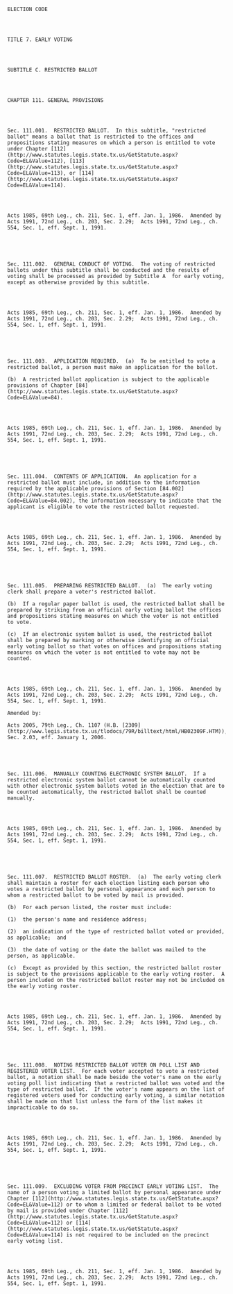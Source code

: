 ﻿
    
    
    	
    					
    
    
    ELECTION CODE
    
      
    
    
    TITLE 7. EARLY VOTING
    
      
    
    
    SUBTITLE C. RESTRICTED BALLOT
    
      
    
    
    CHAPTER 111. GENERAL PROVISIONS
    
      
    
    
    Sec. 111.001.  RESTRICTED BALLOT.  In this subtitle, "restricted ballot" means a ballot that is restricted to the offices and propositions stating measures on which a person is entitled to vote under Chapter [112](http://www.statutes.legis.state.tx.us/GetStatute.aspx?Code=EL&Value=112), [113](http://www.statutes.legis.state.tx.us/GetStatute.aspx?Code=EL&Value=113), or [114](http://www.statutes.legis.state.tx.us/GetStatute.aspx?Code=EL&Value=114).
    
    
    
    
    Acts 1985, 69th Leg., ch. 211, Sec. 1, eff. Jan. 1, 1986.  Amended by Acts 1991, 72nd Leg., ch. 203, Sec. 2.29;  Acts 1991, 72nd Leg., ch. 554, Sec. 1, eff. Sept. 1, 1991.
    
    
    
    
    
    Sec. 111.002.  GENERAL CONDUCT OF VOTING.  The voting of restricted ballots under this subtitle shall be conducted and the results of voting shall be processed as provided by Subtitle A  for early voting, except as otherwise provided by this subtitle.
    
    
    
    
    Acts 1985, 69th Leg., ch. 211, Sec. 1, eff. Jan. 1, 1986.  Amended by Acts 1991, 72nd Leg., ch. 203, Sec. 2.29;  Acts 1991, 72nd Leg., ch. 554, Sec. 1, eff. Sept. 1, 1991.
    
    
    
    
    
    Sec. 111.003.  APPLICATION REQUIRED.  (a)  To be entitled to vote a restricted ballot, a person must make an application for the ballot.
    
    (b)  A restricted ballot application is subject to the applicable provisions of Chapter [84](http://www.statutes.legis.state.tx.us/GetStatute.aspx?Code=EL&Value=84).
    
    
    
    
    Acts 1985, 69th Leg., ch. 211, Sec. 1, eff. Jan. 1, 1986.  Amended by Acts 1991, 72nd Leg., ch. 203, Sec. 2.29;  Acts 1991, 72nd Leg., ch. 554, Sec. 1, eff. Sept. 1, 1991.
    
    
    
    
    
    Sec. 111.004.  CONTENTS OF APPLICATION.  An application for a restricted ballot must include, in addition to the information required by the applicable provisions of Section [84.002](http://www.statutes.legis.state.tx.us/GetStatute.aspx?Code=EL&Value=84.002), the information necessary to indicate that the applicant is eligible to vote the restricted ballot requested.
    
    
    
    
    Acts 1985, 69th Leg., ch. 211, Sec. 1, eff. Jan. 1, 1986.  Amended by Acts 1991, 72nd Leg., ch. 203, Sec. 2.29;  Acts 1991, 72nd Leg., ch. 554, Sec. 1, eff. Sept. 1, 1991.
    
    
    
    
    
    Sec. 111.005.  PREPARING RESTRICTED BALLOT.  (a)  The early voting clerk shall prepare a voter's restricted ballot.
    
    (b)  If a regular paper ballot is used, the restricted ballot shall be prepared by striking from an official early voting ballot the offices and propositions stating measures on which the voter is not entitled to vote.
    
    (c)  If an electronic system ballot is used, the restricted ballot shall be prepared by marking or otherwise identifying an official early voting ballot so that votes on offices and propositions stating measures on which the voter is not entitled to vote may not be counted.
    
    
    
    
    Acts 1985, 69th Leg., ch. 211, Sec. 1, eff. Jan. 1, 1986.  Amended by Acts 1991, 72nd Leg., ch. 203, Sec. 2.29;  Acts 1991, 72nd Leg., ch. 554, Sec. 1, eff. Sept. 1, 1991.
    
    Amended by: 
    
    Acts 2005, 79th Leg., Ch. 1107 (H.B. [2309](http://www.legis.state.tx.us/tlodocs/79R/billtext/html/HB02309F.HTM)), Sec. 2.03, eff. January 1, 2006.
    
    
    
    
    
    Sec. 111.006.  MANUALLY COUNTING ELECTRONIC SYSTEM BALLOT.  If a restricted electronic system ballot cannot be automatically counted with other electronic system ballots voted in the election that are to be counted automatically, the restricted ballot shall be counted manually.
    
    
    
    
    Acts 1985, 69th Leg., ch. 211, Sec. 1, eff. Jan. 1, 1986.  Amended by Acts 1991, 72nd Leg., ch. 203, Sec. 2.29;  Acts 1991, 72nd Leg., ch. 554, Sec. 1, eff. Sept. 1, 1991.
    
    
    
    
    
    Sec. 111.007.  RESTRICTED BALLOT ROSTER.  (a)  The early voting clerk shall maintain a roster for each election listing each person who votes a restricted ballot by personal appearance and each person to whom a restricted ballot to be voted by mail is provided.
    
    (b)  For each person listed, the roster must include:
    
    (1)  the person's name and residence address;
    
    (2)  an indication of the type of restricted ballot voted or provided, as applicable;  and
    
    (3)  the date of voting or the date the ballot was mailed to the person, as applicable.
    
    (c)  Except as provided by this section, the restricted ballot roster is subject to the provisions applicable to the early voting roster.  A person included on the restricted ballot roster may not be included on the early voting roster.
    
    
    
    
    Acts 1985, 69th Leg., ch. 211, Sec. 1, eff. Jan. 1, 1986.  Amended by Acts 1991, 72nd Leg., ch. 203, Sec. 2.29;  Acts 1991, 72nd Leg., ch. 554, Sec. 1, eff. Sept. 1, 1991.
    
    
    
    
    
    Sec. 111.008.  NOTING RESTRICTED BALLOT VOTER ON POLL LIST AND REGISTERED VOTER LIST.  For each voter accepted to vote a restricted ballot, a notation shall be made beside the voter's name on the early voting poll list indicating that a restricted ballot was voted and the type of restricted ballot.  If the voter's name appears on the list of registered voters used for conducting early voting, a similar notation shall be made on that list unless the form of the list makes it impracticable to do so.
    
    
    
    
    Acts 1985, 69th Leg., ch. 211, Sec. 1, eff. Jan. 1, 1986.  Amended by Acts 1991, 72nd Leg., ch. 203, Sec. 2.29;  Acts 1991, 72nd Leg., ch. 554, Sec. 1, eff. Sept. 1, 1991.
    
    
    
    
    
    Sec. 111.009.  EXCLUDING VOTER FROM PRECINCT EARLY VOTING LIST.  The name of a person voting a limited ballot by personal appearance under Chapter [112](http://www.statutes.legis.state.tx.us/GetStatute.aspx?Code=EL&Value=112) or to whom a limited or federal ballot to be voted by mail is provided under Chapter [112](http://www.statutes.legis.state.tx.us/GetStatute.aspx?Code=EL&Value=112) or [114](http://www.statutes.legis.state.tx.us/GetStatute.aspx?Code=EL&Value=114) is not required to be included on the precinct early voting list.
    
    
    
    
    Acts 1985, 69th Leg., ch. 211, Sec. 1, eff. Jan. 1, 1986.  Amended by Acts 1991, 72nd Leg., ch. 203, Sec. 2.29;  Acts 1991, 72nd Leg., ch. 554, Sec. 1, eff. Sept. 1, 1991.
    
    
    
    
    				
